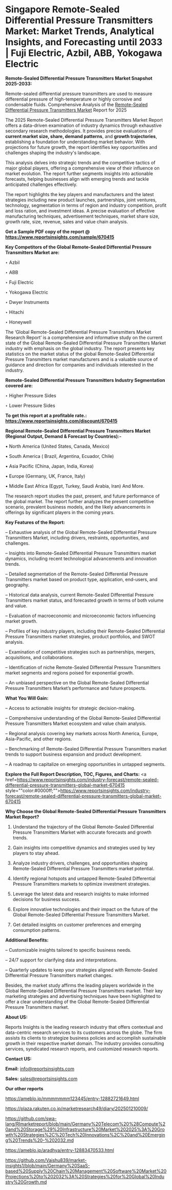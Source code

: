 # Singapore Remote-Sealed Differential Pressure Transmitters Market: Market Trends, Analytical Insights, and Forecasting until 2033 | Fuji Electric, Azbil, ABB, Yokogawa Electric

<strong>Remote-Sealed Differential Pressure Transmitters Market Snapshot 2025-2033:</strong>

Remote-sealed differential pressure transmitters are used to measure differential pressure of high-temperature or highly corrosive and condensable fluids. Comprehensive Analysis of the <a href=https://www.reportsinsights.com/sample/670415>Remote-Sealed Differential Pressure Transmitters Market</a> Report for 2025

The 2025 Remote-Sealed Differential Pressure Transmitters Market Report offers a data-driven examination of industry dynamics through exhaustive secondary research methodologies. It provides precise evaluations of <strong>current market size, share, demand patterns</strong>, and <strong>growth trajectories</strong>, establishing a foundation for understanding market behavior. With projections for future growth, the report identifies key opportunities and challenges shaping the industry's landscape.

This analysis delves into strategic trends and the competitive tactics of major global players, offering a comprehensive view of their influence on market evolution. The report further segments insights into actionable forecasts, helping businesses align with emerging trends and tackle anticipated challenges effectively.

The report highlights the key players and manufacturers and the latest strategies including new product launches, partnerships, joint ventures, technology, segmentation in terms of region and industry competition, profit and loss ration, and investment ideas. A precise evaluation of effective manufacturing techniques, advertisement techniques, market share size, growth rate, size, revenue, sales and value chain analysis.

<strong>Get a Sample PDF copy of the report @ <a href=https://www.reportsinsights.com/sample/670415 style=color:#0000ff;>https://www.reportsinsights.com/sample/670415</a></strong>

<strong>Key Competitors of the Global Remote-Sealed Differential Pressure Transmitters Market are:</strong>

‣ Azbil

‣ ABB

‣ Fuji Electric

‣ Yokogawa Electric

‣ Dwyer Instruments

‣ Hitachi

‣ Honeywell

The ‘Global Remote-Sealed Differential Pressure Transmitters Market Research Report’ is a comprehensive and informative study on the current state of the Global Remote-Sealed Differential Pressure Transmitters Market industry with emphasis on the global industry. The report presents key statistics on the market status of the global Remote-Sealed Differential Pressure Transmitters market manufacturers and is a valuable source of guidance and direction for companies and individuals interested in the industry.

<strong>Remote-Sealed Differential Pressure Transmitters Industry Segmentation covered are:</strong>

‣ Higher Pressure Sides

‣ Lower Pressure Sides

<strong>To get this report at a profitable rate.: <a href=https://www.reportsinsights.com/discount/670415 style=color:#0000ff;>https://www.reportsinsights.com/discount/670415</a></strong>

<strong>Regional Remote-Sealed Differential Pressure Transmitters Market (Regional Output, Demand &amp; Forecast by Countries):-</strong>

• North America (United States, Canada, Mexico)

• South America ( Brazil, Argentina, Ecuador, Chile)

• Asia Pacific (China, Japan, India, Korea)

• Europe (Germany, UK, France, Italy)

• Middle East Africa (Egypt, Turkey, Saudi Arabia, Iran) And More.

The research report studies the past, present, and future performance of the global market. The report further analyzes the present competitive scenario, prevalent business models, and the likely advancements in offerings by significant players in the coming years.

<strong>Key Features of the Report:</strong>

– Exhaustive analysis of the Global Remote-Sealed Differential Pressure Transmitters Market, including drivers, restraints, opportunities, and challenges.

– Insights into Remote-Sealed Differential Pressure Transmitters market dynamics, including recent technological advancements and innovation trends.

– Detailed segmentation of the Remote-Sealed Differential Pressure Transmitters market based on product type, application, end-users, and geography.

– Historical data analysis, current Remote-Sealed Differential Pressure Transmitters market status, and forecasted growth in terms of both volume and value.

– Evaluation of macroeconomic and microeconomic factors influencing market growth.

– Profiles of key industry players, including their Remote-Sealed Differential Pressure Transmitters market strategies, product portfolios, and SWOT analysis.

– Examination of competitive strategies such as partnerships, mergers, acquisitions, and collaborations.

– Identification of niche Remote-Sealed Differential Pressure Transmitters market segments and regions poised for exponential growth.

– An unbiased perspective on the Global Remote-Sealed Differential Pressure Transmitters Market’s performance and future prospects.

<strong>What You Will Gain:</strong>

– Access to actionable insights for strategic decision-making.

– Comprehensive understanding of the Global Remote-Sealed Differential Pressure Transmitters Market ecosystem and value chain analysis.

– Regional analysis covering key markets across North America, Europe, Asia-Pacific, and other regions.

– Benchmarking of Remote-Sealed Differential Pressure Transmitters market trends to support business expansion and product development.

– A roadmap to capitalize on emerging opportunities in untapped segments.

<strong>Explore the Full Report Description, TOC, Figures, and Charts:</strong>
<a href=https://www.reportsinsights.com/industry-forecast/remote-sealed-differential-pressure-transmitters-global-market-670415 style=""color:#0000ff;"">https://www.reportsinsights.com/industry-forecast/remote-sealed-differential-pressure-transmitters-global-market-670415</a>

<strong>Why Choose the Global Remote-Sealed Differential Pressure Transmitters Market Report?</strong>

1. Understand the trajectory of the Global Remote-Sealed Differential Pressure Transmitters Market with accurate forecasts and growth trends.

2. Gain insights into competitive dynamics and strategies used by key players to stay ahead.

3. Analyze industry drivers, challenges, and opportunities shaping Remote-Sealed Differential Pressure Transmitters market potential.

4. Identify regional hotspots and untapped Remote-Sealed Differential Pressure Transmitters markets to optimize investment strategies.

5. Leverage the latest data and research insights to make informed decisions for business success.

6. Explore innovative technologies and their impact on the future of the Global Remote-Sealed Differential Pressure Transmitters Market.

7. Get detailed insights on customer preferences and emerging consumption patterns.

<strong>Additional Benefits:</strong>

– Customizable insights tailored to specific business needs.

– 24/7 support for clarifying data and interpretations.

– Quarterly updates to keep your strategies aligned with Remote-Sealed Differential Pressure Transmitters market changes.

Besides, the market study affirms the leading players worldwide in the Global Remote-Sealed Differential Pressure Transmitters market. Their key marketing strategies and advertising techniques have been highlighted to offer a clear understanding of the Global Remote-Sealed Differential Pressure Transmitters market.

<strong><strong>About US</strong>:</strong>

Reports Insights is the leading research industry that offers contextual and data-centric research services to its customers across the globe. The firm assists its clients to strategize business policies and accomplish sustainable growth in their respective market domain. The industry provides consulting services, syndicated research reports, and customized research reports.

<strong>Contact US:</strong>

<p class=><b>Email:</b> <a href=mailto:info@reportsinsights.com>info@reportsinsights.com</a></p>
<p class=><b>Sales:</b> <a href=mailto:sales@reportsinsights.com>sales@reportsinsights.com</a></p>

<strong>Our other reports</strong>

<a href=https://ameblo.jp/mmmmmmm123445/entry-12882721649.html>https://ameblo.jp/mmmmmmm123445/entry-12882721649.html</a>

<a href=https://plaza.rakuten.co.jp/marketresearch49/diary/202501210009/>https://plaza.rakuten.co.jp/marketresearch49/diary/202501210009/</a>

<a href=https://github.com/swa-lang/RImarketreport/blob/main/Germany%20Telecom%20%28Compute%20and%20Storage%29%20Infrastructure%20Market%202025%3A%20Growth%20Strategies%2C%20Tech%20Innovations%2C%20and%20Emerging%20Trends%20-%202032.md>https://github.com/swa-lang/RImarketreport/blob/main/Germany%20Telecom%20%28Compute%20and%20Storage%29%20Infrastructure%20Market%202025%3A%20Growth%20Strategies%2C%20Tech%20Innovations%2C%20and%20Emerging%20Trends%20-%202032.md</a>

<a href=https://ameblo.jp/aradhya/entry-12883470533.html>https://ameblo.jp/aradhya/entry-12883470533.html</a>

<a href=https://github.com/Vaishu839/market-insights1/blob/main/Germany%20SaaS-based%20Supply%20Chain%20Management%20Software%20Market%20Projections%20to%202032%3A%20Strategies%20for%20Global%20Industry%20Growth.md>https://github.com/Vaishu839/market-insights1/blob/main/Germany%20SaaS-based%20Supply%20Chain%20Management%20Software%20Market%20Projections%20to%202032%3A%20Strategies%20for%20Global%20Industry%20Growth.md</a>
